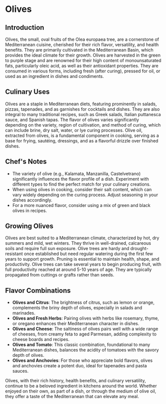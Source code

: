 # Olives

## Introduction

Olives, the small, oval fruits of the Olea europaea tree, are a cornerstone of Mediterranean cuisine, cherished for their rich flavor, versatility, and health benefits. They are primarily cultivated in the Mediterranean Basin, which provides the ideal climate for their growth. Olives are harvested in the green to purple stage and are renowned for their high content of monounsaturated fats, particularly oleic acid, as well as their antioxidant properties. They are consumed in various forms, including fresh (after curing), pressed for oil, or used as an ingredient in dishes and condiments.

## Culinary Uses

Olives are a staple in Mediterranean diets, featuring prominently in salads, pizzas, tapenades, and as garnishes for cocktails and dishes. They are also integral to many traditional recipes, such as Greek salads, Italian puttanesca sauce, and Spanish tapas. The flavor of olives varies significantly depending on the variety, region of cultivation, and method of curing, which can include brine, dry salt, water, or lye curing processes. Olive oil, extracted from olives, is a fundamental component in cooking, serving as a base for frying, sautéing, dressings, and as a flavorful drizzle over finished dishes.

## Chef's Notes

- The variety of olive (e.g., Kalamata, Manzanilla, Castelvetrano) significantly influences the flavor profile of a dish. Experiment with different types to find the perfect match for your culinary creations.
- When using olives in cooking, consider their salt content, which can vary widely depending on the curing process. Adjust seasoning in your dishes accordingly.
- For a more nuanced flavor, consider using a mix of green and black olives in recipes.

## Growing Olives

Olives are best suited to a Mediterranean climate, characterized by hot, dry summers and mild, wet winters. They thrive in well-drained, calcareous soils and require full sun exposure. Olive trees are hardy and drought-resistant once established but need regular watering during the first few years to support growth. Pruning is essential to maintain health, shape, and productivity. Olive trees can take several years to begin producing fruit, with full productivity reached at around 5-10 years of age. They are typically propagated from cuttings or grafts rather than seeds.

## Flavor Combinations

- **Olives and Citrus**: The brightness of citrus, such as lemon or orange, complements the briny depth of olives, especially in salads and marinades.
- **Olives and Fresh Herbs**: Pairing olives with herbs like rosemary, thyme, or oregano enhances their Mediterranean character in dishes.
- **Olives and Cheese**: The saltiness of olives pairs well with a wide range of cheeses, from creamy feta to aged Parmesan, adding complexity to cheese boards and recipes.
- **Olives and Tomato**: This classic combination, foundational to many Mediterranean dishes, balances the acidity of tomatoes with the savory depth of olives.
- **Olives and Anchovies**: For those who appreciate bold flavors, olives and anchovies create a potent duo, ideal for tapenades and pasta sauces.

Olives, with their rich history, health benefits, and culinary versatility, continue to be a beloved ingredient in kitchens around the world. Whether enjoyed on their own, as part of a dish, or through the medium of olive oil, they offer a taste of the Mediterranean that can elevate any meal.